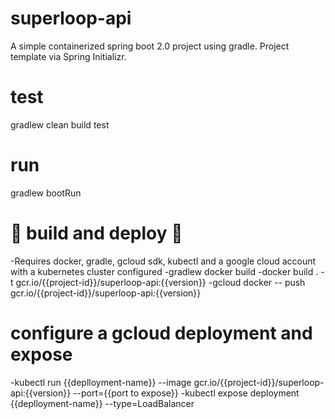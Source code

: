 # superloop-api
A simple containerized spring boot 2.0 project using gradle. Project template via Spring Initializr.

# test
gradlew clean build test

# run
gradlew bootRun

# :ship: build and deploy :ship:
-Requires docker, gradle, gcloud sdk, kubectl and a google cloud account with a kubernetes cluster configured
-gradlew docker build
-docker build . -t gcr.io/{{project-id}}/superloop-api:{{version}}
-gcloud docker -- push gcr.io/{{project-id}}/superloop-api:{{version}}

# configure a gcloud deployment and expose
-kubectl run {{deplloyment-name}} --image gcr.io/{{project-id}}/superloop-api:{{version}} --port={{port to expose}}
-kubectl expose deployment {{deplloyment-name}} --type=LoadBalancer
